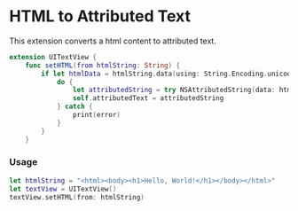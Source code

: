 # HTML to Attributed Text

This extension converts a html content to attributed text.

```swift
extension UITextView {
    func setHTML(from htmlString: String) {
        if let htmlData = htmlString.data(using: String.Encoding.unicode) {
            do {
                let attributedString = try NSAttributedString(data: htmlData, options: [.documentType: NSAttributedString.DocumentType.html], documentAttributes: nil)
                self.attributedText = attributedString
            } catch {
                print(error)
            }
        }
    }
```

### Usage

```swift
let htmlString = "<html><body><h1>Hello, World!</h1></body></html>"
let textView = UITextView()
textView.setHTML(from: htmlString)
```
